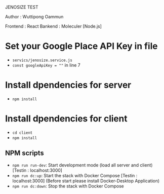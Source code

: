 JENOSIZE TEST

Author : Wuttipong Oammun

Frontend : React
Bankend : Moleculer [Node.js]

# Set your Google Place API Key in file
- `servics/jenosize.service.js`
- `const googleApiKey = ""` in line 7

# Install dpendencies for server
- `npm install`

# Install dpendencies for client
- `cd client`
- `npm install`

## NPM scripts

- `npm run run-dev`: Start development mode (load all server and client) [Testin : localhost:3000]
- `npm run dc:up`: Start the stack with Docker Compose [Testin : localhost:3000] (Before start please install Docker-Desktop Application)
- `npm run dc:down`: Stop the stack with Docker Compose 

